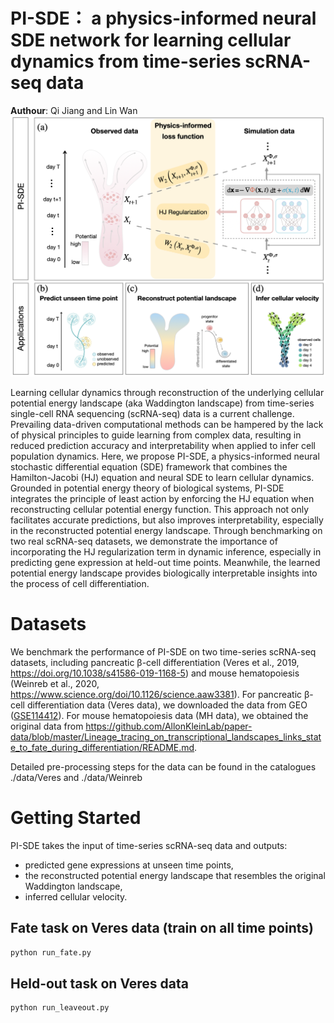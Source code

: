 # PI-SDE： a physics-informed neural SDE network for learning cellular dynamics from time-series scRNA-seq data

**Authour**: Qi Jiang and Lin Wan
![Overview](./assets/overview.jpg)

Learning cellular dynamics through reconstruction of the underlying cellular potential energy landscape (aka Waddington landscape) from time-series single-cell RNA sequencing (scRNA-seq) data is a current challenge. Prevailing data-driven computational methods can be hampered by the lack of physical principles to guide learning from complex data, resulting in reduced prediction accuracy and interpretability when applied to infer cell population dynamics. Here, we propose PI-SDE, a physics-informed neural stochastic differential equation (SDE) framework that combines the Hamilton-Jacobi (HJ) equation and neural SDE to learn cellular dynamics. Grounded in potential energy theory of biological systems, PI-SDE integrates the principle of least action by enforcing the HJ equation when reconstructing cellular potential energy function. This approach not only facilitates accurate predictions, but also improves interpretability, especially in the reconstructed potential energy landscape. Through benchmarking on two real scRNA-seq datasets, we demonstrate the importance of incorporating the HJ regularization term in dynamic inference, especially in predicting gene expression at held-out time points. Meanwhile, the learned potential energy landscape provides biologically interpretable insights into the process of cell differentiation. 




# Datasets
We benchmark the performance of PI-SDE on two time-series scRNA-seq datasets, including pancreatic β-cell differentiation (Veres et al., 2019, https://doi.org/10.1038/s41586-019-1168-5) and mouse hematopoiesis (Weinreb et al., 2020, https://www.science.org/doi/10.1126/science.aaw3381). 
For pancreatic β-cell differentiation data (Veres data), we downloaded the data from GEO ([GSE114412](https://www.ncbi.nlm.nih.gov/geo/query/acc.cgi?acc=GSE114412)). 
For mouse hematopoiesis data (MH data), we obtained the original data from https://github.com/AllonKleinLab/paper-data/blob/master/Lineage_tracing_on_transcriptional_landscapes_links_state_to_fate_during_differentiation/README.md.

Detailed pre-processing steps for the data can be found in the catalogues ./data/Veres and ./data/Weinreb


# Getting Started
PI-SDE takes the input of time-series scRNA-seq data and outputs:
- predicted gene expressions at unseen time points,
- the reconstructed potential energy landscape that resembles the original Waddington landscape,
- inferred cellular velocity.

## Fate task on Veres data (train on all time points)

```bash
python run_fate.py
```

## Held-out task on Veres data

```bash
python run_leaveout.py
```
